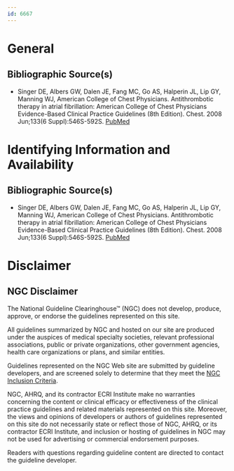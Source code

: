 ```yaml
---
id: 6667
---
```


# General

## Bibliographic Source(s)

- Singer DE, Albers GW, Dalen JE, Fang MC, Go AS, Halperin JL, Lip GY, Manning WJ, American College of Chest Physicians. Antithrombotic therapy in atrial fibrillation: American College of Chest Physicians Evidence-Based Clinical Practice Guidelines (8th Edition). Chest. 2008 Jun;133(6 Suppl):546S-592S. [ PubMed ](http://www.ncbi.nlm.nih.gov/entrez/query.fcgi?cmd=Retrieve&db=pubmed&dopt=Abstract&list_uids=18574273)

# Identifying Information and Availability

## Bibliographic Source(s)

- Singer DE, Albers GW, Dalen JE, Fang MC, Go AS, Halperin JL, Lip GY, Manning WJ, American College of Chest Physicians. Antithrombotic therapy in atrial fibrillation: American College of Chest Physicians Evidence-Based Clinical Practice Guidelines (8th Edition). Chest. 2008 Jun;133(6 Suppl):546S-592S. [ PubMed ](http://www.ncbi.nlm.nih.gov/entrez/query.fcgi?cmd=Retrieve&db=pubmed&dopt=Abstract&list_uids=18574273)

# Disclaimer

## NGC Disclaimer

The National Guideline Clearinghouse™ (NGC) does not develop, produce, approve, or endorse the guidelines represented on this site.

All guidelines summarized by NGC and hosted on our site are produced under the auspices of medical specialty societies, relevant professional associations, public or private organizations, other government agencies, health care organizations or plans, and similar entities.

Guidelines represented on the NGC Web site are submitted by guideline developers, and are screened solely to determine that they meet the [NGC Inclusion Criteria](/help-and-about/summaries/inclusion-criteria).

NGC, AHRQ, and its contractor ECRI Institute make no warranties concerning the content or clinical efficacy or effectiveness of the clinical practice guidelines and related materials represented on this site. Moreover, the views and opinions of developers or authors of guidelines represented on this site do not necessarily state or reflect those of NGC, AHRQ, or its contractor ECRI Institute, and inclusion or hosting of guidelines in NGC may not be used for advertising or commercial endorsement purposes.

Readers with questions regarding guideline content are directed to contact the guideline developer.


